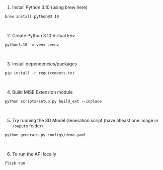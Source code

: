 1. Install Python 3.10 (using brew here)
```
brew install python@3.10
```

&nbsp;

2. Create Python 3.10 Virtual Env
```
python3.10 -m venv .venv
```

&nbsp;

3. Install dependencies/packages
```
pip install -r requirements.txt
```

&nbsp;

4. Build MISE Extension module
```
python scripts/setup.py build_ext --inplace
```

&nbsp;

5. Try running the 3D Model Generation script (have atleast one image in `/ouputs` folder)
```
python generate.py configs/demo.yaml
```

&nbsp;

6. To run the API locally
```
flask run
```

